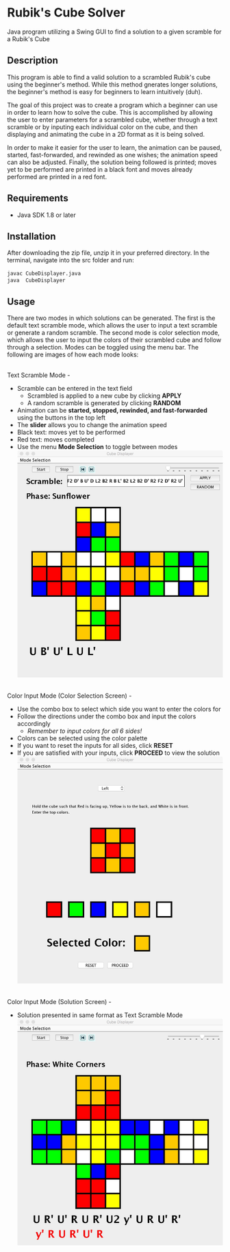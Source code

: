 # Rubik's Cube Solver
Java program utilizing a Swing GUI to find a solution to a given scramble for a Rubik's Cube

## Description
This program is able to find a valid solution to a scrambled Rubik's cube using the beginner's method. While this method
gnerates longer solutions, the beginner's method is easy for beginners to learn intuitively (duh). 

The goal of this project was to create a program which a beginner can use in order to learn how to solve the cube. This is
accomplished by allowing the user to enter parameters for a scrambled cube, whether through a text scramble or by 
inputing each individual color on the cube, and then displaying and animating the cube in a 2D format as it is being solved.

In order to make it easier for the user to learn, the animation can be paused, started, fast-forwarded, and rewinded as one 
wishes; the animation speed can also be adjusted. Finally, the solution being followed is printed; moves yet to be 
performed are printed in a black font and moves already performed are printed in a red font.

## Requirements

* Java SDK 1.8 or later

## Installation
After downloading the zip file, unzip it in your preferred directory. 
In the terminal, navigate into the src folder and run:
```
javac CubeDisplayer.java
java  CubeDisplayer
```

## Usage
There are two modes in which solutions can be generated. The first is the default text scramble mode, which allows the user
to input a text scramble or generate a random scramble. The second mode is color selection mode, which allows the user
to input the colors of their scrambled cube and follow through a selection. Modes can be toggled using the menu bar.
The following are images of how each mode looks:
<br><br>

Text Scramble Mode - 
 * Scramble can be entered in the text field
   * Scrambled is applied to a new cube by clicking __APPLY__
   * A random scramble is generated by clicking __RANDOM__
 * Animation can be __started, stopped, rewinded, and fast-forwarded__ using the buttons in the top left
 * The __slider__ allows you to change the animation speed
 * Black text: moves yet to be performed
 * Red text: moves completed
 * Use the menu __Mode Selection__ to toggle between modes
![Text Scramble Mode](/images/Text.jpeg)
<br><br>

Color Input Mode (Color Selection Screen) -
 * Use the combo box to select which side you want to enter the colors for
 * Follow the directions under the combo box and input the colors accordingly
   * *Remember to input colors for all 6 sides!*
 * Colors can be selected using the color palette
 * If you want to reset the inputs for all sides, click __RESET__
 * If you are satisfied with your inputs, click __PROCEED__ to view the solution
![Color Input Mode](/images/ColorInput.jpeg)
<br><br>

Color Input Mode (Solution Screen) -
 * Solution presented in same format as Text Scramble Mode
![Color Input Solution](/images/ColorSolution.jpeg)
